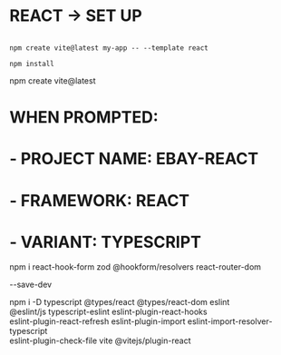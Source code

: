 # REACT -> SET UP
```
```
```
npm create vite@latest my-app -- --template react
```


```
npm install
```



npm create vite@latest
# WHEN PROMPTED:
# - PROJECT NAME: EBAY-REACT
# - FRAMEWORK: REACT
# - VARIANT: TYPESCRIPT


npm i react-hook-form zod @hookform/resolvers react-router-dom


--save-dev

npm i -D typescript @types/react @types/react-dom eslint \
@eslint/js typescript-eslint eslint-plugin-react-hooks \
eslint-plugin-react-refresh eslint-plugin-import eslint-import-resolver-typescript \
eslint-plugin-check-file vite @vitejs/plugin-react